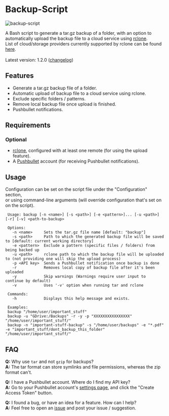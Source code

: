 # Backup-Script

![backup-script](https://user-images.githubusercontent.com/8832013/84669169-3bce8200-af2d-11ea-850c-d40e2521e6d5.png)

A Bash script to generate a tar.gz backup of a folder, with an option to automatically upload the backup file to a cloud service using [rclone](https://github.com/rclone/rclone).  
List of cloud/storage providers currently supported by rclone can be found [here](https://github.com/rclone/rclone#storage-providers).
<br>  
Latest version: 1.2.0 ([changelog](https://github.com/MichaelYochpaz/Backup-Script/blob/master/changelog.md))

## Features
* Generate a tar.gz backup file of a folder.
* Automatic upload of backup file to a cloud service using rclone.
* Exclude specific folders / patterns.
* Remove local backup file once upload is finished.
* Pushbullet notifications.

##  Requirements
### Optional
* [rclone](https://github.com/rclone/rclone), configured with at least one remote (for using the upload feature).
* A [Pushbullet](https://www.pushbullet.com/) account (for receiving Pushbullet notifications).

## Usage
Configuration can be set on the script file under the "Configuration" section,  
or using command-line arguments (will override configuration that's set on on the script).
```
 Usage: backup [-n <name>] [-s <path>] [-e <pattern>]... [-u <path>] [-r] [-v] <path-to-backup>

 Options:
   -n <name>     Sets the tar.gz file name [default: "backup"]
   -s <path>     Path to which the generated backup file will be saved to [default: current working directory]
   -e <pattern>  Exclude a pattern (specific files / folders) from being backed up
   -u <path>     rclone path to which the backup file will be uploaded to (not providing one will skip the upload process)
   -p <API key>  Sends a Pushbullet notification once backup is done
   -r            Removes local copy of backup file after it's been uploaded
   -y            Skip warnings (Warnings require user input to continue by default)
   -v            Uses '-v' option when running tar and rclone

 Commands:
   -h            Displays this help message and exists.

 Examples:
 backup "/home/user/important_stuff"
 backup -u "GDrive:/Backups" -r -y -p "XXXXXXXXXXXXXXXX" "/home/user/important_stuff/" 
 backup -n "important-stuff-backup" -s "/home/user/backups" -e "*.pdf" -e "important_stuff/dont_backup_this_folder" "/home/user/important_stuff/"
```

## FAQ
**Q:** Why use `tar` and not `gzip` for backups?  
**A:** The tar format can store symlinks and file permissions, whereas the zip format can't.

**Q:** I have a Pushbullet account. Where do I find my API key?  
**A:** Go to your Pushbullet account's [settings page](https://www.pushbullet.com/#settings/account), and click the "Create Access Token" button.

**Q:** I found a bug, or have an idea for a feature. How can I help?  
**A:** Feel free to open an [issue](https://github.com/MichaelYochpaz/Backup-Script/issues) and post your issue / suggestion.